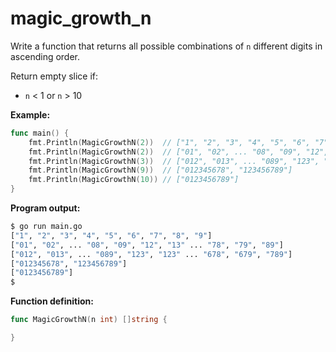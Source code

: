 # magic_growth_n

Write a function that returns all possible combinations of `n` different digits in ascending order.

Return empty slice if:

- `n` < 1 or `n` > 10

**Example:**

```go
func main() {
	fmt.Println(MagicGrowthN(2))  // ["1", "2", "3", "4", "5", "6", "7", "8", "9"]
	fmt.Println(MagicGrowthN(2))  // ["01", "02", ... "08", "09", "12", "13" ... "78", "79", "89"]
	fmt.Println(MagicGrowthN(3))  // ["012", "013", ... "089", "123", "123" ... "678", "679", "789"]
	fmt.Println(MagicGrowthN(9))  // ["012345678", "123456789"]
	fmt.Println(MagicGrowthN(10)) // ["0123456789"]
}
```

**Program output:**

```sh
$ go run main.go
["1", "2", "3", "4", "5", "6", "7", "8", "9"]
["01", "02", ... "08", "09", "12", "13" ... "78", "79", "89"]
["012", "013", ... "089", "123", "123" ... "678", "679", "789"]
["012345678", "123456789"]
["0123456789"]
$
```

**Function definition:**

```go
func MagicGrowthN(n int) []string {

}
```
